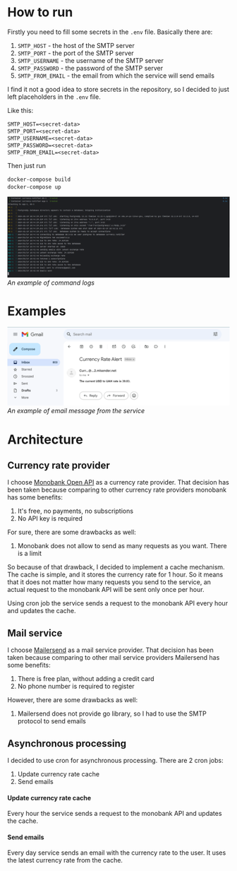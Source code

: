 # How to run

Firstly you need to fill some secrets in the `.env` file.
Basically there are:

1) `SMTP_HOST` - the host of the SMTP server
1) `SMTP_PORT` - the port of the SMTP server
1) `SMTP_USERNAME` - the username of the SMTP server
1) `SMTP_PASSWORD` - the password of the SMTP server
1) `SMTP_FROM_EMAIL` - the email from which the service will send emails

I find it not a good idea to store secrets in the repository, so I decided to just left
placeholders in the `.env` file.

Like this:

```env
SMTP_HOST=<secret-data>
SMTP_PORT=<secret-data>
SMTP_USERNAME=<secret-data>
SMTP_PASSWORD=<secret-data>
SMTP_FROM_EMAIL=<secret-data>

```

Then just run

```bash
docker-compose build
docker-compose up
```

![Docker execution result](media/running_in_docker_compose.png)
_An example of command logs_

# Examples

![Email example](media/example_of_email.png)
_An example of email message from the service_

# Architecture

## Currency rate provider

I choose [Monobank Open API](https://api.monobank.ua/docs/index.html) as a currency rate
provider. That decision has been taken because comparing to other currency rate providers
monobank has some benefits:

1) It's free, no payments, no subscriptions
2) No API key is required

For sure, there are some drawbacks as well:

1) Monobank does not allow to send as many requests as you want. There is a limit

So because of that drawback, I decided to implement a cache mechanism.
The cache is simple, and it stores the currency rate for 1 hour.
So it means that it does not matter how many requests you send to the service,
an actual request to the monobank API will be sent only once per hour.

Using cron job the service sends a request to the monobank API every hour and updates the cache.

## Mail service

I choose [Mailersend](https://mailersend.com/) as a mail service provider.
That decision has been taken because comparing to other mail service providers
Mailersend has some benefits:

1) There is free plan, without adding a credit card
2) No phone number is required to register

However, there are some drawbacks as well:

1) Mailersend does not provide go library, so I had to use the SMTP protocol to send emails

## Asynchronous processing

I decided to use cron for asynchronous processing. There are 2 cron jobs:

1) Update currency rate cache
2) Send emails

#### Update currency rate cache

Every hour the service sends a request to the monobank API and updates the cache.

#### Send emails

Every day service sends an email with the currency rate to the user.
It uses the latest currency rate from the cache.